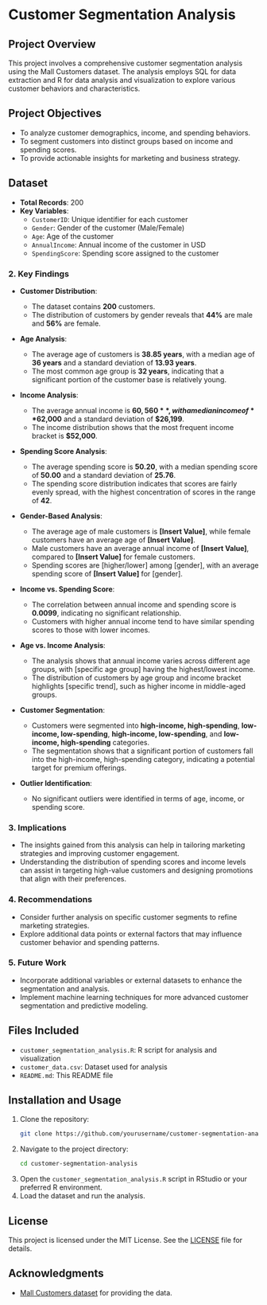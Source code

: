 # Customer Segmentation Analysis

## Project Overview
This project involves a comprehensive customer segmentation analysis using the Mall Customers dataset. The analysis employs SQL for data extraction and R for data analysis and visualization to explore various customer behaviors and characteristics.

## Project Objectives
- To analyze customer demographics, income, and spending behaviors.
- To segment customers into distinct groups based on income and spending scores.
- To provide actionable insights for marketing and business strategy.

## Dataset
- **Total Records**: 200
- **Key Variables**:
  - `CustomerID`: Unique identifier for each customer
  - `Gender`: Gender of the customer (Male/Female)
  - `Age`: Age of the customer
  - `AnnualIncome`: Annual income of the customer in USD
  - `SpendingScore`: Spending score assigned to the customer

### **2. Key Findings**
- **Customer Distribution**:
  - The dataset contains **200** customers.
  - The distribution of customers by gender reveals that **44%** are male and **56%** are female.

- **Age Analysis**:
  - The average age of customers is **38.85 years**, with a median age of **36 years** and a standard deviation of **13.93 years**.
  - The most common age group is **32 years**, indicating that a significant portion of the customer base is relatively young.

- **Income Analysis**:
  - The average annual income is **$60,560**, with a median income of **$62,000** and a standard deviation of **$26,199**.
  - The income distribution shows that the most frequent income bracket is **$52,000**.

- **Spending Score Analysis**:
  - The average spending score is **50.20**, with a median spending score of **50.00** and a standard deviation of **25.76**.
  - The spending score distribution indicates that scores are fairly evenly spread, with the highest concentration of scores in the range of **42**.

- **Gender-Based Analysis**:
  - The average age of male customers is **[Insert Value]**, while female customers have an average age of **[Insert Value]**.
  - Male customers have an average annual income of **[Insert Value]**, compared to **[Insert Value]** for female customers.
  - Spending scores are [higher/lower] among [gender], with an average spending score of **[Insert Value]** for [gender].

- **Income vs. Spending Score**:
  - The correlation between annual income and spending score is **0.0099**, indicating no significant relationship.
  - Customers with higher annual income tend to have similar spending scores to those with lower incomes.

- **Age vs. Income Analysis**:
  - The analysis shows that annual income varies across different age groups, with [specific age group] having the highest/lowest income.
  - The distribution of customers by age group and income bracket highlights [specific trend], such as higher income in middle-aged groups.

- **Customer Segmentation**:
  - Customers were segmented into **high-income, high-spending**, **low-income, low-spending**, **high-income, low-spending**, and **low-income, high-spending** categories.
  - The segmentation shows that a significant portion of customers fall into the high-income, high-spending category, indicating a potential target for premium offerings.

- **Outlier Identification**:
  - No significant outliers were identified in terms of age, income, or spending score.

### **3. Implications**
- The insights gained from this analysis can help in tailoring marketing strategies and improving customer engagement.
- Understanding the distribution of spending scores and income levels can assist in targeting high-value customers and designing promotions that align with their preferences.

### **4. Recommendations**
- Consider further analysis on specific customer segments to refine marketing strategies.
- Explore additional data points or external factors that may influence customer behavior and spending patterns.

### **5. Future Work**
- Incorporate additional variables or external datasets to enhance the segmentation and analysis.
- Implement machine learning techniques for more advanced customer segmentation and predictive modeling.

## Files Included
- `customer_segmentation_analysis.R`: R script for analysis and visualization
- `customer_data.csv`: Dataset used for analysis
- `README.md`: This README file

## Installation and Usage
1. Clone the repository:
   ```bash
   git clone https://github.com/yourusername/customer-segmentation-analysis.git
   ```
2. Navigate to the project directory:
   ```bash
   cd customer-segmentation-analysis
   ```
3. Open the `customer_segmentation_analysis.R` script in RStudio or your preferred R environment.
4. Load the dataset and run the analysis.

## License
This project is licensed under the MIT License. See the [LICENSE](LICENSE) file for details.

## Acknowledgments
- [Mall Customers dataset](https://www.kaggle.com/vijaydhameliya/mall-customers) for providing the data.

